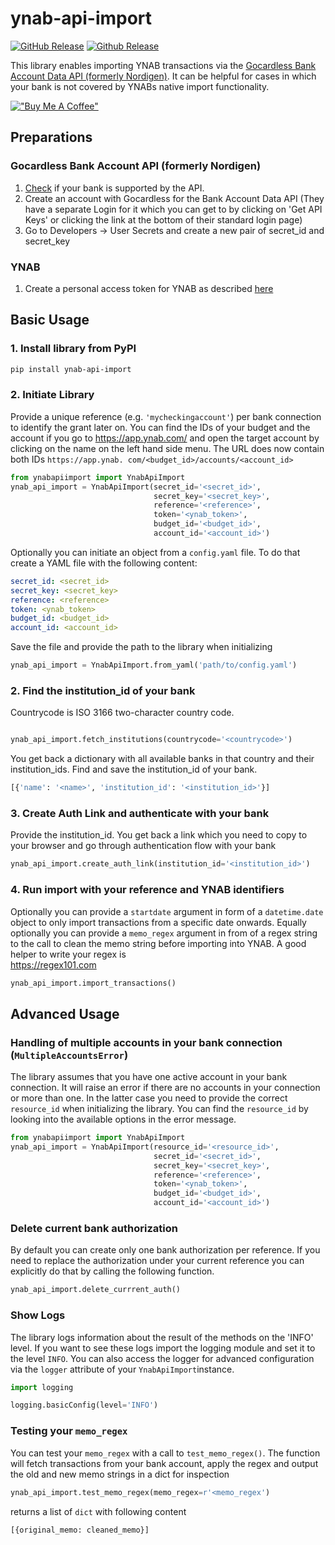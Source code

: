 # ynab-api-import

[![GitHub Release](https://img.shields.io/github/release/dnbasta/ynab-api-import?style=flat)]() 
[![Github Release](https://img.shields.io/maintenance/yes/2100)]()

This library enables importing YNAB transactions via the 
[Gocardless Bank Account Data API (formerly Nordigen)](https://gocardless.com/bank-account-data/). 
It can be helpful for cases in which your bank is not covered by YNABs native import functionality.

[!["Buy Me A Coffee"](https://www.buymeacoffee.com/assets/img/custom_images/orange_img.png)](https://www.buymeacoffee.com/dnbasta)

## Preparations
### Gocardless Bank Account API (formerly Nordigen)
1. [Check](https://gocardless.com/bank-account-data/coverage/) if your bank is supported by the API.
2. Create an account with Gocardless for the Bank Account Data API (They have a separate Login for it which you can 
   get to by clicking on 'Get API Keys' or clicking the link at the bottom of their standard login page)
3. Go to Developers -> User Secrets and create a new pair of secret_id and secret_key
### YNAB
1. Create a personal access token for YNAB as described [here](https://api.ynab.com/)

## Basic Usage
### 1. Install library from PyPI

```bash
pip install ynab-api-import
```
### 2. Initiate Library
Provide a unique reference (e.g. `'mycheckingaccount'`)  per bank connection to identify the grant later on. 
You can find the IDs of your budget and the account if you go to https://app.ynab.com/ and open the target account 
by clicking on the name on the left hand side menu. The URL does now contain both IDs `https://app.ynab.
com/<budget_id>/accounts/<account_id>`
```py
from ynabapiimport import YnabApiImport
ynab_api_import = YnabApiImport(secret_id='<secret_id>', 
                                secret_key='<secret_key>',
                                reference='<reference>',
                                token='<ynab_token>',
                                budget_id='<budget_id>',
                                account_id='<account_id>')
```
Optionally you can initiate an object from a `config.yaml` file. To do that create a YAML file with the following 
content:
```yaml
secret_id: <secret_id>
secret_key: <secret_key>
reference: <reference>
token: <ynab_token>
budget_id: <budget_id>
account_id: <account_id>
```
Save the file and provide the path to the library when initializing
```py
ynab_api_import = YnabApiImport.from_yaml('path/to/config.yaml')
```
### 2. Find the institution_id of your bank
Countrycode is ISO 3166 two-character country code. 
```py

ynab_api_import.fetch_institutions(countrycode='<countrycode>')
```
You get back a dictionary with all available banks in that country and their institution_ids.
Find and save the institution_id of your bank.
```py
[{'name': '<name>', 'institution_id': '<institution_id>'}]
```

### 3. Create Auth Link and authenticate with your bank
Provide the institution_id. You get back a link which you need to copy to your browser and go through authentication 
flow with your bank
```py
ynab_api_import.create_auth_link(institution_id='<institution_id>')
```

### 4. Run import with your reference and YNAB identifiers
Optionally you can provide a `startdate` argument in form of a `datetime.date` object to only import transactions 
from a specific date onwards. Equally optionally you can provide a `memo_regex` argument in from of a regex string 
to the call to clean the memo string before importing into YNAB. A good helper to write your regex is  
https://regex101.com  
```py
ynab_api_import.import_transactions()
```
## Advanced Usage
### Handling of multiple accounts in your bank connection (`MultipleAccountsError`)
The library assumes that you have one active account in your bank connection. It will raise an error if there are no 
accounts in your connection or more than one. In the latter case you need to provide the correct `resource_id` when 
initializing the library. You can find the `resource_id` by looking into the available options in the error message.
```py
from ynabapiimport import YnabApiImport
ynab_api_import = YnabApiImport(resource_id='<resource_id>',
                                secret_id='<secret_id>', 
                                secret_key='<secret_key>',
                                reference='<reference>',
                                token='<ynab_token>',
                                budget_id='<budget_id>',
                                account_id='<account_id>')
```
### Delete current bank authorization
By default you can create only one bank authorization per reference. If you need to replace the authorization under your 
current reference you can explicitly do that by calling the following function.
```py
ynab_api_import.delete_currrent_auth()
```
### Show Logs
The library logs information about the result of the methods on the 'INFO' level. If you want to see these logs 
import the logging module and set it to the level `INFO`. You can also access the logger for advanced configuration 
via the `logger` attribute of your `YnabApiImport`instance.
```py
import logging

logging.basicConfig(level='INFO')
```
### Testing your `memo_regex`
You can test your `memo_regex` with a call to `test_memo_regex()`. The function will fetch transactions from your 
bank account, apply the regex and output the old and new memo strings in a dict for inspection
```py
ynab_api_import.test_memo_regex(memo_regex=r'<memo_regex')
```
returns a list of `dict` with following content
```
[{original_memo: cleaned_memo}]
```


